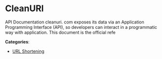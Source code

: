# CleanURI


API Documentation cleanuri. com exposes its data via an Application Programming Interface (API), so developers can interact in a programmatic way with application.  This document is the official refe



**Categories**:

- [URL Shortening](https://github.com/apis-list/apis-list#url-shortening)



